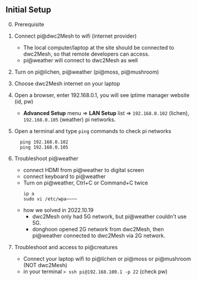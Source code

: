 
## Initial Setup 

0. Prerequisite

  1. Connect pi@dwc2Mesh to wifi (internet provider)
      - The local computer/laptop at the site should be connected to dwc2Mesh, so that remote developers can access.
      - pi@weather will connect to dwc2Mesh as well
  2. Turn on pi@lichen, pi@weather (pi@moss, pi@mushroom)
  3. Choose dwc2Mesh internet on your laptop
  4. Open a browser, enter 192.168.0.1, you will see iptime manager website (id, pw)
      - **Advanced Setup** menu => **LAN Setup** list => `192.168.0.102` (lichen), `192.168.0.105` (weather) pi networks.
  5. Open a terminal and type `ping` commands to check pi networks
      ```
        ping 192.168.0.102
        ping 192.168.0.105
      ```
  6. Troubleshoot pi@weather
      - connect HDMI from pi@weather to digital screen
      - connect keyboard to pi@weather
      - Turn on pi@weather, Ctrl+C or Command+C twice
          ```
          ip a
          sudo vi /etc/wpa~~~~
          ```
      - how we solved in 2022.10.19
        - dwc2Mesh only had 5G network, but pi@weather couldn't use 5G.
        - donghoon opened 2G network from dwc2Mesh, then pi@weather connected to dwc2Mesh via 2G network.
  7. Troubleshoot and access to pi@creatures
      - Connect your laptop wifi to pi@lichen or pi@moss or pi@mushroom (NOT dwc2Mesh)
      - in your terminal `> ssh pi@192.168.100.1 -p 22` (check pw)
